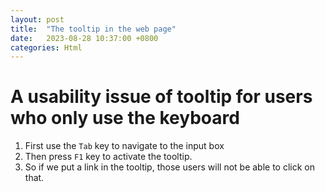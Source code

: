 ```yaml
---
layout: post
title:  "The tooltip in the web page"
date:   2023-08-28 10:37:00 +0800
categories: Html
---
```



# A usability issue of tooltip for users who only use the keyboard

1. First use the `Tab` key to navigate to the input box
2. Then press `F1` key to activate the tooltip.
3. So if we put a link in the tooltip, those users will not be able to click on that.
